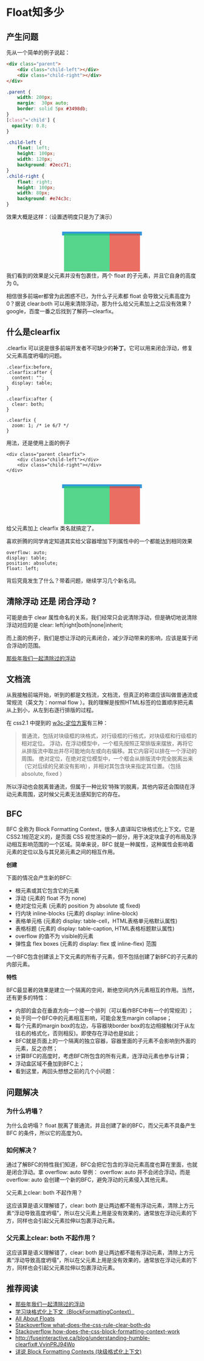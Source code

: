 # Float知多少

## 产生问题

先从一个简单的例子说起：

```html
<div class="parent">
    <div class="child-left"></div>
    <div class="child-right"></div>
</div>
```

```css
.parent {
    width: 200px;
    margin:  30px auto;
    border: solid 5px #3498db;
}
[class^='child'] {
  opacity: 0.8;
}

.child-left {
    float: left;
    height: 100px;
    width: 120px;
    background: #2ecc71;
}
.child-right {
    float: right;
    height: 100px;
    width: 80px;
    background: #e74c3c;
}
```

效果大概是这样：（设置透明度只是为了演示）

<style type="text/css">
.my-demo .parent {
    width: 200px;
    margin: 30px auto;
    border: solid 5px #3498db;
}
.my-demo .child-left{
	opacity: 0.8;
}
.my-demo .child-right {
  opacity: 0.8;
}
.my-demo .child-left {
    float: left;
    height: 100px;
    width: 120px;
    background: #2ecc71;
}
.my-demo .child-right {
    float: right;
    height: 100px;
    width: 80px;
    background: #e74c3c;
}
</style>
<div class="my-demo">
	<div class="parent">
    <div class="child-left"></div>
    <div class="child-right"></div>
</div>
</div>


我们看到的效果是父元素并没有包裹住，两个 float 的子元素，并且它自身的高度为 0。

相信很多前端er都曾为此困惑不已，为什么子元素都 float 会导致父元素高度为 0？据说 clear:both 可以用来清除浮动，那为什么给父元素加上之后没有效果？google，百度一番之后找到了解药—clearfix。

## 什么是clearfix

.clearfix 可以说是很多前端开发者不可缺少的**补丁**。它可以用来闭合浮动，修复父元素高度坍塌的问题。

```
.clearfix:before,
.clearfix:after {
  content: "";
  display: table;
}

.clearfix:after {
  clear: both;
}

.clearfix {
  zoom: 1; /* ie 6/7 */
}
```

用法，还是使用上面的例子

```
<div class="parent clearfix">
    <div class="child-left"></div>
    <div class="child-right"></div>
</div>
```

<div class="my-demo">
	<div class="parent clearfix">
    <div class="child-left"></div>
    <div class="child-right"></div>
</div>
</div>

给父元素加上 clearfix 类名就搞定了。

喜欢折腾的同学肯定知道其实给父容器增加下列属性中的一个都能达到相同效果

```
overflow: auto;
display: table;
position: absolute;
float: left;
```

背后究竟发生了什么？带着问题，继续学习几个新名词。

## 清除浮动 还是 闭合浮动 ?

可能是由于 clear 属性命名的关系，我们经常只会说清除浮动，但是确切地说清除浮动对应的是 clear: left|right|both|none|inherit;

而上面的例子，我们是想让浮动的元素闭合，减少浮动带来的影响，应该是属于闭合浮动的范围。

[那些年我们一起清除过的浮动](http://www.iyunlu.com/view/css-xhtml/55.html)

## 文档流
 
从我接触前端开始，听到的都是文档流，文档流，但真正的称谓应该叫做普通流或常规流（英文为：normal flow ）。我的理解是按照HTML标签的位置顺序把元素从上到小，从左到右逐行排版的过程。

在 css2.1 中提到的 [w3c-定位方案](https://www.w3.org/html/ig/zh/wiki/CSS2/visuren#positioning-scheme)有三种：

> 普通流，包括对块级框的块格式，对行级框的行格式，对块级框和行级框的相对定位。
> 浮动，在浮动模型中，一个框先按照正常排版来摆放，再将它从排版流中取出并尽可能地向左或向右偏移。其它内容可以排在一个浮动的周围。
> 绝对定位，在绝对定位模型中，一个框会从排版流中完全脱离出来（它对后续的兄弟没有影响），并相对其包含块来指定其位置。（包括 absolute, fixed ）

所以浮动也会脱离普通流，但属于一种比较‘特殊’的脱离，其他内容还会围绕在浮动元素周围，这时候父元素无法感知到它的存在。

## BFC

BFC 全称为 Block Formatting Context，很多人直译叫它块格式化上下文。它是CSS2.1规范定义的，是页面 CSS 视觉渲染的一部分，用于决定块盒子的布局及浮动相互影响范围的一个区域。简单来说，BFC 就是一种属性，这种属性会影响着元素的定位以及与其兄弟元素之间的相互作用。

**创建**

下面的情况会产生新的BFC:

- 根元素或其它包含它的元素
- 浮动 (元素的 float 不为 none)
- 绝对定位元素 (元素的 position 为 absolute 或 fixed)
- 行内块 inline-blocks (元素的 display: inline-block)
- 表格单元格 (元素的 display: table-cell，HTML表格单元格默认属性)
- 表格标题 (元素的 display: table-caption, HTML表格标题默认属性)
- overflow 的值不为 visible的元素
- 弹性盒 flex boxes (元素的 display: flex 或 inline-flex)
范围

一个BFC包含创建该上下文元素的所有子元素，但不包括创建了新BFC的子元素的内部元素。

**特性**

BFC最显著的效果是建立一个隔离的空间，断绝空间内外元素相互的作用。当然，还有更多的特性：

- 内部的盒会在垂直方向一个接一个排列（可以看作BFC中有一个的常规流）；
- 处于同一个BFC中的元素相互影响，可能会发生margin collapse；
- 每个元素的margin box的左边，与容器块border box的左边相接触(对于从左往右的格式化，否则相反)。即使存在浮动也是如此；
- BFC就是页面上的一个隔离的独立容器，容器里面的子元素不会影响到外面的元素，反之亦然；
- 计算BFC的高度时，考虑BFC所包含的所有元素，连浮动元素也参与计算；
- 浮动盒区域不叠加到BFC上；
- 看到这里，再回头想想之前的几个小问题：

## 问题解决

### 为什么坍塌？

为什么会坍塌？ float 脱离了普通流，并且创建了新的BFC，而父元素不具备产生 BFC 的条件，所以它的高度为0。

### 如何解决？

通过了解BFC的特性我们知道，BFC会把它包含的浮动元素高度也算在里面，也就是闭合浮动。拿 overflow: auto 举例：
overflow: auto 并不会闭合浮动，而是 overflow: auto 会创建一个新的BFC，避免浮动的元素侵入其他元素。

父元素上clear: both 不起作用？

这应该算是语义理解错了，clear: both 是让两边都不能有浮动元素，清除上方元素“浮动导致高度坍塌”，所以在父元素上用是没有效果的，通常放在浮动元素的下方，同样也会引起父元素拉伸以包裹浮动元素。

### 父元素上clear: both 不起作用？

这应该算是语义理解错了，clear: both 是让两边都不能有浮动元素，清除上方元素“浮动导致高度坍塌”，所以在父元素上用是没有效果的，通常放在浮动元素的下方，同样也会引起父元素拉伸以包裹浮动元素。

## 推荐阅读

<ul>
<li><a href="http://www.iyunlu.com/view/css-xhtml/55.html" target="_blank" rel="external">那些年我们一起清除过的浮动</a></li>
<li><a href="http://www.cnblogs.com/elcarim5efil/p/4745796.html" target="_blank" rel="external">学习块格式化上下文（BlockFormattingContext）</a></li>
<li><a href="https://css-tricks.com/all-about-floats/" target="_blank" rel="external">All About Floats</a></li>
<li><a href="http://stackoverflow.com/questions/12871710/what-does-the-css-rule-clear-both-do" target="_blank" rel="external">Stackoverflow what-does-the-css-rule-clear-both-do</a></li>
<li><a href="http://stackoverflow.com/questions/6196725/how-does-the-css-block-formatting-context-work" target="_blank" rel="external">Stackoverflow how-does-the-css-block-formatting-context-work</a></li>
<li><a href="http://fuseinteractive.ca/blog/understanding-humble-clearfix#.VvjnPRJ94Wo" target="_blank" rel="external">http://fuseinteractive.ca/blog/understanding-humble-clearfix#.VvjnPRJ94Wo</a></li>
<li><a href="http://kayosite.com/block-formatting-contexts-in-detail.html" target="_blank" rel="external">详说 Block Formatting Contexts (块级格式化上下文)</a></li>
</ul>



